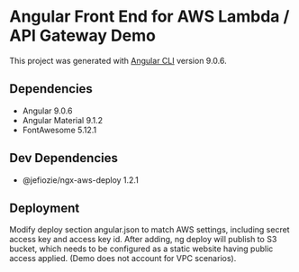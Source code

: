 # Angular Front End for AWS Lambda / API Gateway Demo

This project was generated with [Angular CLI](https://github.com/angular/angular-cli) version 9.0.6.

## Dependencies

* Angular 9.0.6
* Angular Material 9.1.2
* FontAwesome 5.12.1

## Dev Dependencies

* @jefiozie/ngx-aws-deploy 1.2.1

## Deployment

Modify deploy section angular.json to match AWS settings, including secret access key and access key id. After adding, ng deploy will publish to S3 bucket, which needs to be configured as a static website having public access applied. (Demo does not account for VPC scenarios).
